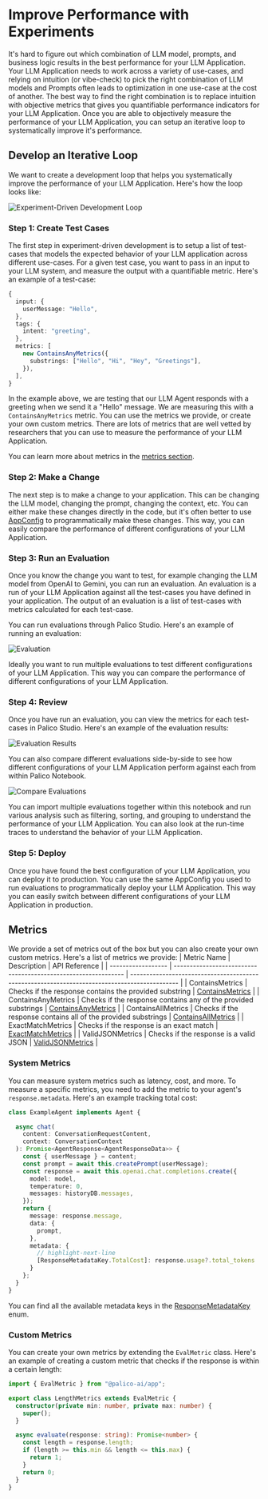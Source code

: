 # Improve Performance with Experiments

It's hard to figure out which combination of LLM model, prompts, and business logic results in the best performance for your LLM Application. Your LLM Application needs to work across a variety of use-cases, and relying on intuition (or vibe-check) to pick the right combination of LLM models and Prompts often leads to optimization in one use-case at the cost of another. The best way to find the right combination is to replace intuition with objective metrics that gives you quantifiable performance indicators for your LLM Application. Once you are able to objectively measure the performance of your LLM Application, you can setup an iterative loop to systematically improve it's performance.

## Develop an Iterative Loop
We want to create a development loop that helps you systematically improve the performance of your LLM Application. Here's how the loop looks like:

![Experiment-Driven Development Loop](../../static/img/iterative_loop.svg)

### Step 1: Create Test Cases
The first step in experiment-driven development is to setup a list of test-cases that models the expected behavior of your LLM application across different use-cases. For a given test case, you want to pass in an input to your LLM system, and measure the output with a quantifiable metric. Here's an example of a test-case:

```typescript
{
  input: {
    userMessage: "Hello",
  },
  tags: {
    intent: "greeting",
  },
  metrics: [
    new ContainsAnyMetrics({
      substrings: ["Hello", "Hi", "Hey", "Greetings"],
    }),
  ],
}
```
In the example above, we are testing that our LLM Agent responds with a greeting when we send it a "Hello" message. We are measuring this with a `ContainsAnyMetrics` metric. You can use the metrics we provide, or create your own custom metrics. There are lots of metrics that are well vetted by researchers that you can use to measure the performance of your LLM Application.

You can learn more about metrics in the [metrics section](#metrics).

### Step 2: Make a Change
The next step is to make a change to your application. This can be changing the LLM model, changing the prompt, changing the context, etc. You can either make these changes directly in the code, but it's often better to use [AppConfig](./03_feature_flag.md) to programmatically make these changes. This way, you can easily compare the performance of different configurations of your LLM Application.

### Step 3: Run an Evaluation
Once you know the change you want to test, for example changing the LLM model from OpenAI to Gemini, you can run an evaluation. An evaluation is a run of your LLM Application against all the test-cases you have defined in your application. The output of an evaluation is a list of test-cases with metrics calculated for each test-case.

You can run evaluations through Palico Studio. Here's an example of running an evaluation:

![Evaluation](../../static/img/studio/new_eval.png)

Ideally you want to run multiple evaluations to test different configurations of your LLM Application. This way you can compare the performance of different configurations of your LLM Application.

### Step 4: Review
Once you have run an evaluation, you can view the metrics for each test-cases in Palico Studio. Here's an example of the evaluation results:

![Evaluation Results](../../static/img/studio/eval_result.png)

You can also compare different evaluations side-by-side to see how different configurations of your LLM Application perform against each from within Palico Notebook.

![Compare Evaluations](../../static/img/studio/eval_compare.png)

You can import multiple evaluations together within this notebook and run various analysis such as filtering, sorting, and grouping to understand the performance of your LLM Application. You can also look at the run-time traces to understand the behavior of your LLM Application.

### Step 5: Deploy
Once you have found the best configuration of your LLM Application, you can deploy it to production. You can use the same AppConfig you used to run evaluations to programmatically deploy your LLM Application. This way you can easily switch between different configurations of your LLM Application in production.

## Metrics
We provide a set of metrics out of the box but you can also create your own custom metrics. Here's a list of metrics we provide:
| Metric Name        | Description                                                    | API Reference                                                                                 |
| ------------------ | -------------------------------------------------------------- | --------------------------------------------------------------------------------------------- |
| ContainsMetrics    | Checks if the response contains the provided substring         | [ContainsMetrics](https://palico-ai.github.io/palico-ai/classes/_palico_ai_app.ContainsMetrics.html)     |
| ContainsAnyMetrics | Checks if the response contains any of the provided substrings | [ContainsAnyMetrics](https://palico-ai.github.io/palico-ai/classes/_palico_ai_app.ContainsAnyMetrics.html) |
| ContainsAllMetrics | Checks if the response contains all of the provided substrings | [ContainsAllMetrics](https://palico-ai.github.io/palico-ai/classes/_palico_ai_app.ContainsAllMetrics.html) |
| ExactMatchMetrics  | Checks if the response is an exact match                       | [ExactMatchMetrics](https://palico-ai.github.io/palico-ai/classes/_palico_ai_app.ExactMatchEvalMetric.html)   |
| ValidJSONMetrics   | Checks if the response is a valid JSON                         | [ValidJSONMetrics](https://palico-ai.github.io/palico-ai/classes/_palico_ai_app.ValidJSONMetrics.html)     |

### System Metrics
You can measure system metrics such as latency, cost, and more. To measure a specific metrics, you need to add the metric to your agent's `response.metadata`. Here's an example tracking total cost:

```typescript
class ExampleAgent implements Agent {

  async chat(
    content: ConversationRequestContent,
    context: ConversationContext
  ): Promise<AgentResponse<AgentResponseData>> {
    const { userMessage } = content;
    const prompt = await this.createPrompt(userMessage);
    const response = await this.openai.chat.completions.create({
      model: model,
      temperature: 0,
      messages: historyDB.messages,
    });
    return {
      message: response.message,
      data: {
        prompt,
      },
      metadata: {
        // highlight-next-line
        [ResponseMetadataKey.TotalCost]: response.usage?.total_tokens
      }
    };
  }
}
```
You can find all the available metadata keys in the [ResponseMetadataKey](https://palico-ai.github.io/palico-ai/enums/_palico_ai_app.ResponseMetadataKey.html) enum.

### Custom Metrics
You can create your own metrics by extending the `EvalMetric` class. Here's an example of creating a custom metric that checks if the response is within a certain length:

```typescript
import { EvalMetric } from "@palico-ai/app";

export class LengthMetrics extends EvalMetric {
  constructor(private min: number, private max: number) {
    super();
  }

  async evaluate(response: string): Promise<number> {
    const length = response.length;
    if (length >= this.min && length <= this.max) {
      return 1;
    }
    return 0;
  }
}
```
